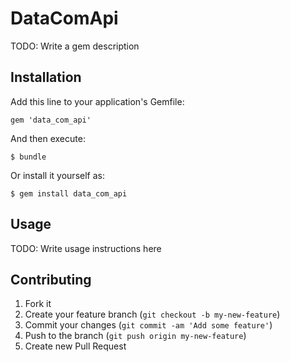 # DataComApi

TODO: Write a gem description

## Installation

Add this line to your application's Gemfile:

    gem 'data_com_api'

And then execute:

    $ bundle

Or install it yourself as:

    $ gem install data_com_api

## Usage

TODO: Write usage instructions here

## Contributing

1. Fork it
2. Create your feature branch (`git checkout -b my-new-feature`)
3. Commit your changes (`git commit -am 'Add some feature'`)
4. Push to the branch (`git push origin my-new-feature`)
5. Create new Pull Request
